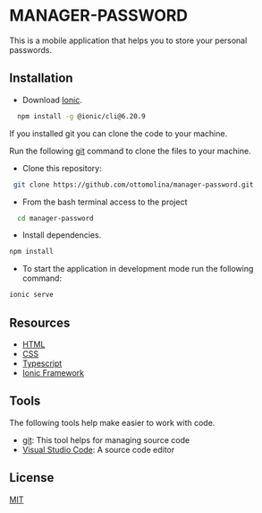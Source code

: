 # MANAGER-PASSWORD

This is a mobile application that helps you to store your personal passwords.

## Installation

* Download [Ionic](https://ionicframework.com/docs/v6/).
```bash
  npm install -g @ionic/cli@6.20.9
```

If you installed git you can clone the code to your machine.

Run the following [git](https://git-scm.com/downloads) command to clone the files to your machine.

* Clone this repository: 
```bash
 git clone https://github.com/ottomolina/manager-password.git
```

* From the bash terminal access to the project
```bash
  cd manager-password
```

* Install dependencies.
```bash
npm install
```

* To start the application in development mode run the following command:
```bash
ionic serve
```

## Resources

- [HTML](https://developer.mozilla.org/docs/Web/HTML)
- [CSS](https://developer.mozilla.org/docs/Web/CSS)
- [Typescript](https://www.typescriptlang.org)
- [Ionic Framework](https://ionicframework.com)

## Tools

The following tools help make easier to work with code.

- [git](https://git-scm.com/downloads): This tool helps for managing source code
- [Visual Studio Code](https://code.visualstudio.com/): A source code editor

## License
[MIT](https://choosealicense.com/licenses/mit/)